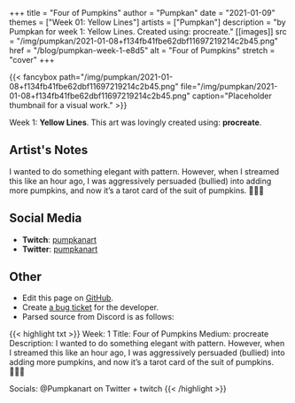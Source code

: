 +++
title =       "Four of Pumpkins"
author =      "Pumpkan"
date =        "2021-01-09"
themes =      ["Week 01: Yellow Lines"]
artists =     ["Pumpkan"]
description = "by Pumpkan for week 1: Yellow Lines. Created using: procreate."
[[images]]
              src = "/img/pumpkan/2021-01-08+f134fb41fbe62dbf11697219214c2b45.png"
              href = "/blog/pumpkan-week-1-e8d5"
              alt = "Four of Pumpkins"
              stretch = "cover"
+++


{{< fancybox path="/img/pumpkan/2021-01-08+f134fb41fbe62dbf11697219214c2b45.png" file="/img/pumpkan/2021-01-08+f134fb41fbe62dbf11697219214c2b45.png" caption="Placeholder thumbnail for a visual work." >}}


Week 1: **Yellow Lines**. This art was lovingly created using: **procreate**.

## Artist's Notes

I wanted to do something elegant with pattern. However, when I streamed this like an hour ago, I was aggressively persuaded (bullied) into adding more pumpkins, and now it’s a tarot card of the suit of pumpkins. 🤷🏻‍♀️

## Social Media

- **Twitch**: <a href='https://twitch.tv/pumpkanart' target='_blank'>pumpkanart</a>
- **Twitter**: <a href='https://twitter.com/pumpkanart' target='_blank'>pumpkanart</a>


## Other

- Edit this page on [GitHub](https://github.com/teaminkling/web-refresh/edit/main/content/blog/pumpkan-week-1-e8d5.md).
- Create [a bug ticket](https://github.com/teaminkling/web-refresh/issues/new?assignees=&labels=bug&template=problem-report.md&title=) for the developer.
- Parsed source from Discord is as follows:

{{< highlight txt >}}
Week: 1
Title: Four of Pumpkins
Medium: procreate
Description: I wanted to do something elegant with pattern. However, when I streamed this like an hour ago, I was aggressively persuaded (bullied) into adding more pumpkins, and now it’s a tarot card of the suit of pumpkins. 🤷🏻‍♀️ 

Socials: @Pumpkanart on Twitter + twitch
{{< /highlight >}}